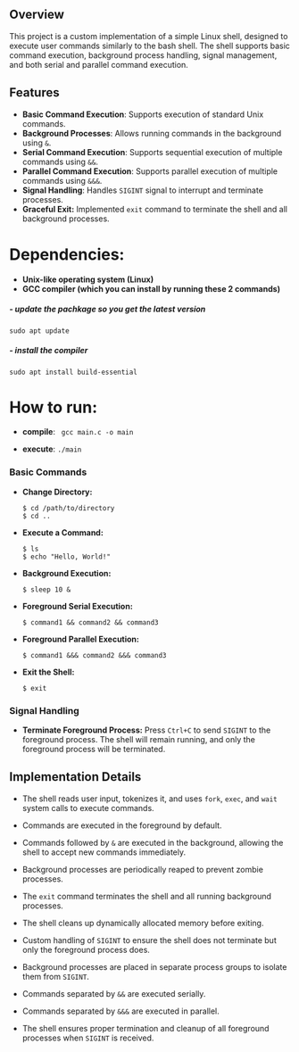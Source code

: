 ## Overview

This project is a custom implementation of a simple Linux shell, designed to execute user commands similarly to the bash shell. The shell supports basic command execution, background process handling, signal management, and both serial and parallel command execution.

## Features

- **Basic Command Execution**: Supports execution of standard Unix commands.
- **Background Processes**: Allows running commands in the background using `&`.
- **Serial Command Execution**: Supports sequential execution of multiple commands using `&&`.
- **Parallel Command Execution**: Supports parallel execution of multiple commands using `&&&`.
- **Signal Handling**: Handles `SIGINT` signal to interrupt and terminate processes.
- **Graceful Exit:** Implemented `exit` command to terminate the shell and all background processes.

# Dependencies:
- **Unix-like operating system (Linux)**
- **GCC compiler (which you can install by running these 2 commands)**
##### - update the pachkage so you get the latest version
<code>sudo apt update</code>
##### - install the compiler
<code>sudo apt install build-essential
</code>

# How to run:
-  **compile**:
<code> gcc main.c -o main </code>

- **execute**:
<code>./main </code>

### Basic Commands

- **Change Directory:**
  
  ```shell
  $ cd /path/to/directory
  $ cd ..
  ```

- **Execute a Command:**
  
  ```shell
  $ ls
  $ echo "Hello, World!"
  ```

- **Background Execution:**
  
  ```shell
  $ sleep 10 &
  ```

- **Foreground Serial Execution:**
  
  ```shell
  $ command1 && command2 && command3
  ```

- **Foreground Parallel Execution:**
  
  ```shell
  $ command1 &&& command2 &&& command3
  ```

- **Exit the Shell:**
  
  ```shell
  $ exit
  ```


### Signal Handling

- **Terminate Foreground Process:** Press `Ctrl+C` to send `SIGINT` to the foreground process. The shell will remain running, and only the foreground process will be terminated. 

## Implementation Details

- The shell reads user input, tokenizes it, and uses `fork`, `exec`, and `wait` system calls to execute commands.
- Commands are executed in the foreground by default.

- Commands followed by `&` are executed in the background, allowing the shell to accept new commands immediately.
- Background processes are periodically reaped to prevent zombie processes.

- The `exit` command terminates the shell and all running background processes.
- The shell cleans up dynamically allocated memory before exiting.

- Custom handling of `SIGINT` to ensure the shell does not terminate but only the foreground process does.
- Background processes are placed in separate process groups to isolate them from `SIGINT`.

- Commands separated by `&&` are executed serially.
- Commands separated by `&&&` are executed in parallel.
- The shell ensures proper termination and cleanup of all foreground processes when `SIGINT` is received.
